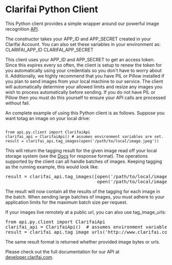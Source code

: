 Clarifai Python Client
====================

This Python client provides a simple wrapper around our powerful image recognition <a href="http://developer.clarifai.com">API</a>.

The constructor takes your APP_ID and APP_SECRET created in your Clarifai Account. You can also
set these variables in your environment as:
CLARIFAI_APP_ID
CLARIFAI_APP_SECRET

This client uses your APP_ID and APP_SECRET to get an access token. Since this expires every so
often, the client is setup to renew the token for you automatically using your credentials so you
don't have to worry about it. Additionally, we highly recommend that you have PIL or Pillow
installed if you plan to send images from your local machine to our service. The client will
automatically determine your allowed limits and resize any images you wish to process automatically
before sending. If you do not have PIL or Pillow then you must do this yourself to ensure your API
calls are processed without fail.

An complete example of using this Python client is as follows. Suppose you want totag an image on
your local drive:

<code>
from api.py.client import ClarifaiApi
clarifai_api = ClarifaiApi() # assumes environment variables are set.
result = clarifai_api.tag_images(open('/path/to/local/image.jpeg'))
</code>

This will return the tagging result for the given image read off your local storage system (see the
<a href="https://developer.clarifai.com/docs">Docs</a> for response format). The operations
supported by the client can all handle batches of images. Keeping tagging as the running example,
this would look like:

<pre>
result = clarifai_api.tag_images([open('/path/to/local/image.jpeg'),
                                  open('/path/to/local/image2.jpeg')])
</pre>
The result will now contain all the results of the tagging for each image in the batch. When
sending large batches of images, you must adhere to your application limits for the maximum batch
size per request.


If your images live remotely at a public url, you can also use tag_image_urls:
<pre>
from api.py.client import ClarifaiApi
clarifai_api = ClarifaiApi()  # assumes environment variables are set.
result = clarifai_api.tag_image_urls('http://www.clarifai.com/img/metro-north.jpg')
</pre>
The same result format is returned whether provided image bytes or urls.

Please check out the full documentation for our API at <a href="https://developer.clarifai.com/docs">developer.clarifai.com</a>.
